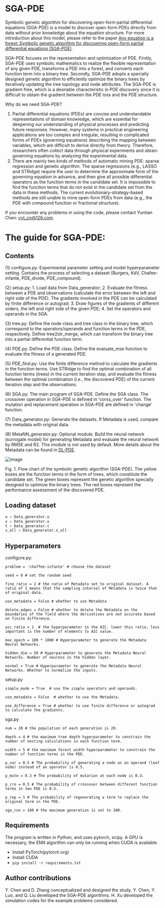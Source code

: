 # SGA-PDE
Symbolic genetic algorithm for discovering open-form partial differential equations (SGA-PDE) is a model to discover open-form PDEs directly from data without prior knowledge about the equation structure. 
For more introduction about this model, please refer to the paper [Any equation is a forest: Symbolic genetic algorithm for discovering open-form partial differential equations (SGA-PDE)](https://arxiv.org/abs/2106.11927).

SGA-PDE focuses on the representation and optimization of PDE. Firstly, SGA-PDE uses symbolic mathematics to realize the flexible representation of any given PDE, transforms a PDE into a forest, and converts each function term into a binary tree. Secondly, SGA-PDE adopts a specially designed genetic algorithm to efficiently optimize the binary trees by iteratively updating the tree topology and node attributes. The SGA-PDE is gradient-free, which is a desirable characteristic in PDE discovery since it is difficult to obtain the gradient between the PDE loss and the PDE structure.

Why do we need SGA-PDE? 
1. Partial differential equations (PDEs) are concise and understandable representations of domain knowledge, which are essential for deepening our understanding of physical processes and predicting future responses. However, many systems in practical engineering applications are too complex and irregular, resulting in complicated forms of PDEs (governing equations) describing the mapping between variables, which are difficult to derive directly from theory. Therefore, researchers often collect data through physical experiments and obtain governing equations by analyzing the experimental data. 
2. There are mainly two kinds of methods of automatic mining PDE: sparse regression and genetic algorithm. The sparse regressions (e.g., LASSO and STRidge) require the user to determine the approximate form of the governing equation in advance, and then give all possible differential operators as the function terms in the candidate set. It is impossible to find the function terms that do not exist in the candidate set from the data in these methods. The current evolutionary-strategy-based methods are still unable to mine open-form PDEs from data (e.g., the PDE with compound function or fractional structure).

If you encounter any problems in using the code, please contact Yuntian Chen: cyt_cn@126.com.


# The guide for SGA-PDE:
## Contents
(1) configure.py: Experimental parameter setting and model hyperparameter setting. Contains the process of selecting a dataset (Burgers, KdV, Chafee-infante, PDE_divide, PDE_compound).

(2) setup.py: 1. Load data from Data_generator; 2. Evaluate the fitness between a PDE and observations (calculate the error between the left and right side of the PDE). The gradients involved in the PDE can be calculated by finite difference or autograd; 3. Draw figures of the gradients of different orders, the left and right side of the given PDE; 4. Set the operators and operands in the SGA.

(3) tree.py: Define the node class and tree class in the binary tree, which correspond to the operators/operands and function terms in the PDE, respectively. Define tree2str_merge, which can transform the binary tree into a partial differential function term.

(4) PDE.py: Define the PDE class. Define the evaluate_mse function to evaluate the fitness of a generated PDE.

(5) PDE_find.py: Use the finite difference method to calculate the gradients in the function terms. Use STRidge to find the optimal combination of all function terms (trees) in the current iteration step, and evaluate the fitness between the optimal combination (i.e., the discovered PDE) of the current iteration step and the observations.
 
(6) SGA.py: The main program of SGA-PDE. Define the SGA class. The crossover operation in SGA-PDE is defined in 'corss_over' function. The mutation and replacement operation in SGA-PDE are defined in 'change' function.

(7) Data_generator.py: Generate the datasets. If Metadata is used, compare the metadata with original data.

(8) MetaNN_generator.py: Optional module. Build the neural network (surrogate model) for generating Metadata and evaluate the neural network by RMSE and R2. This module is not used by default. More details about the Metadata can be found in [DL-PDE](https://arxiv.org/ftp/arxiv/papers/1908/1908.04463.pdf).

![image](https://user-images.githubusercontent.com/41933063/122041299-5fabf880-ce0b-11eb-8045-611bf98070ff.png)

Fig. 1. Flow chart of the symbolic genetic algorithm (SGA-PDE). The yellow boxes are the function terms in the form of trees, which constitute the candidate set. The green boxes represent the genetic algorithm specially designed to optimize the binary trees. The red boxes represent the performance assessment of the discovered PDE. 

## Loading dataset

 ```python
u = Data_generator.u
x = Data_generator.x
t = Data_generator.t
x_all = Data_generator.x_all
```

## Hyperparameters
configure.py:

    problem = 'chaffee-infante' # choose the dataset
    
    seed = 0 # set the random seed
    
    fine_ratio = 2 # the ratio of Metadata set to original dataset. A ratio of 2 means that the sampling interval of Metadata is twice that of original data.
    
    use_metadata = False # whether to use Metadata
    
    delete_edges = False # whether to delete the Metadata on the boundaries of the field where the derivatives are not accurate based on finite difference.
    
    aic_ratio = 1  # the hyperparameter in the AIC. lower this ratio, less important is the number of elements to AIC value.

    max_epoch = 100 * 1000 # Hyperparameter to generate the Metadata Neural Networks.
    
    hidden_dim = 50 # Hyperparameter to generate the Metadata Neural Networks. Number of neurons in the hidden layer.

    normal = True # Hyperparameter to generate the Metadata Neural Networks. Whether to normalize the inputs.

    
    
setup.py

    simple_mode = True  # use the simple operators and operands.
    
    use_metadata = False  # whether to use the Metadata.
    
    use_difference = True # whether to use finite difference or autograd to calculate the gradients.
    
 
sga.py

    num = 20 # the population of each generation is 20.
    
    depth = 4 # the maximum tree depth hyperparameter to constrain the number of nesting calculations in each function term.
    
    width = 5 # the maximum forest width hyperparameter to constrain the number of function terms in the PDE.
    
    p_var = 0.5 # The probability of generating a node as an operand (leaf node) instead of an operator is 0.5.
    
    p_mute = 0.3 # The probability of mutation at each node is 0.3.
    
    p_cro = 0.5 # The probability of crossover between different function terms in two PDE is 0.5.
    
    p_rep = 1 # The probability of regenerating a term to replace the original term in the PDE.
    
    sga_run = 100 # the maximum generation is set to 100.
    
## Requirements

The program is written in Python, and uses pytorch, scipy. A GPU is necessary, the ENN algorithm can only be running when CUDA is available.

- Install PyTorch(pytorch.org)
- Install CUDA
- `pip install -r requirements.txt`



## Author contributions
Y. Chen and D. Zhang conceptualized and designed the study. Y. Chen, Y. Luo, and Q. Liu developed the SGA-PDE algorithms. H. Xu developed the simulation codes for the example problems considered. 
